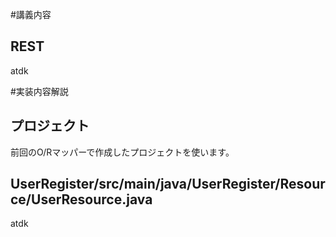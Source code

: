 #講義内容

## REST
atdk

#実装内容解説

## プロジェクト
前回のO/Rマッパーで作成したプロジェクトを使います。 

## UserRegister/src/main/java/UserRegister/Resource/UserResource.java
atdk


